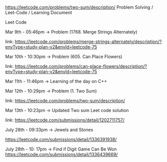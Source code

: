 https://leetcode.com/problems/two-sum/description/ Problem Solving / Leet-Code / Learning Document

Leet Code

Mar 9th - 05:46pm -> Problem (1768. Merge Strings Alternately)

link: https://leetcode.com/problems/merge-strings-alternately/description/?envType=study-plan-v2&envId=leetcode-75

Mar 10th - 10:30pm -> Problem (605. Can Place Flowers)

link: https://leetcode.com/problems/can-place-flowers/description/?envType=study-plan-v2&envId=leetcode-75


Mar 11th - 11:46pm -> Learning of the day on C++


Mar 12th - 10:29pm -> Problem (1. Two Sum)

link: https://leetcode.com/problems/two-sum/description/

Mar 13th - 10:23pm -> Updated Two sum Leet code solution

link: https://leetcode.com/submissions/detail/1202711757/

July 28th - 09:33pm -> Jewels and Stones

https://leetcode.com/submissions/detail/1336391938/

July 28th - 10: 17pm -> Find if Digit Game Can Be Won
https://leetcode.com/submissions/detail/1336439669/

